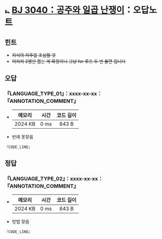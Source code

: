 # <img alt="b2" src="https://d2gd6pc034wcta.cloudfront.net/tier/4.svg" width="16" /> [BJ 3040：공주와 일곱 난쟁이](https://www.acmicpc.net/problem/3040)：오답노트

## 힌트

- ~~지식의 저주를 조심할 것~~
- ~~어차피 2명만 뽑는 게 확정이니 그냥 for 루프 두 번 돌면 됩니다~~

## 오답

### 『LANGUAGE_TYPE_01』：xxxx-xx-xx：『ANNOTATION_COMMENT』

- | 메모리  | 시간 | 코드 길이 |
  | :-----: | :--: | :-------: |
  | 2024 KB | 0 ms |   843 B   |

- 반례 못찾음

```『LANGUAGE_TYPE_01』
『CODE_LINE』
```

## 정답

### 『LANGUAGE_TYPE_02』：xxxx-xx-xx：『ANNOTATION_COMMENT』

- | 메모리  | 시간 | 코드 길이 |
  | :-----: | :--: | :-------: |
  | 2024 KB | 0 ms |   843 B   |

- 방법 찾음

```『LANGUAGE_TYPE_02』
『CODE_LINE』
```
